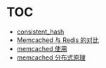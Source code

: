 # TOC

* [consistent_hash](consistent_hash.md)
* [Memcached 与 Redis 的对比](Memcached与Redis的对比.md)
* [memcached 使用](memcached使用.md)
* [memcached 分布式原理](memcached分布式原理.md)

